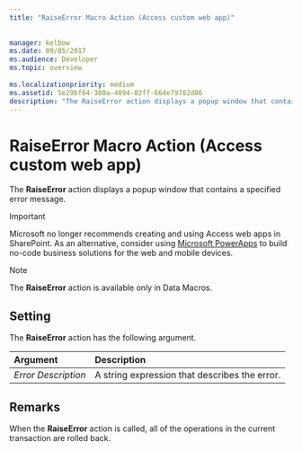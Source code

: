 ```yaml
---
title: "RaiseError Macro Action (Access custom web app)"
 
 
manager: kelbow
ms.date: 09/05/2017
ms.audience: Developer
ms.topic: overview
  
ms.localizationpriority: medium
ms.assetid: 5e29bf64-300a-4094-82ff-664e79782d86
description: "The RaiseError action displays a popup window that contains a specified error message."
---
```


# RaiseError Macro Action (Access custom web app)

The **RaiseError** action displays a popup window that contains a specified error message. 
  
> [!IMPORTANT]
> Microsoft no longer recommends creating and using Access web apps in SharePoint. As an alternative, consider using [Microsoft PowerApps](https://powerapps.microsoft.com/) to build no-code business solutions for the web and mobile devices. 
  
> [!NOTE]
> The **RaiseError** action is available only in Data Macros. 
  
## Setting

The **RaiseError** action has the following argument. 
  
|**Argument**|**Description**|
|:-----|:-----|
| _Error Description_ <br/> |A string expression that describes the error. |
   
## Remarks

When the **RaiseError** action is called, all of the operations in the current transaction are rolled back. 
  

